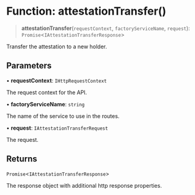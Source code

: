 # Function: attestationTransfer()

> **attestationTransfer**(`requestContext`, `factoryServiceName`, `request`): `Promise`\<`IAttestationTransferResponse`\>

Transfer the attestation to a new holder.

## Parameters

• **requestContext**: `IHttpRequestContext`

The request context for the API.

• **factoryServiceName**: `string`

The name of the service to use in the routes.

• **request**: `IAttestationTransferRequest`

The request.

## Returns

`Promise`\<`IAttestationTransferResponse`\>

The response object with additional http response properties.
